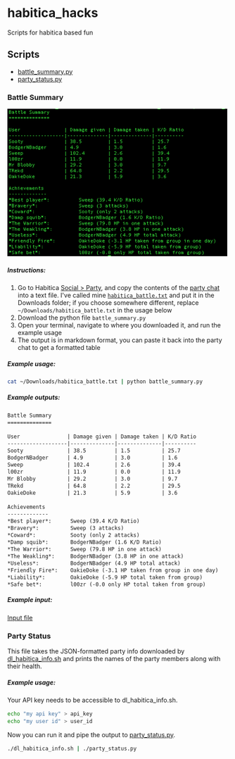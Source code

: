 # habitica_hacks
Scripts for habitica based fun

## Scripts

- [battle_summary.py](#battle-summary)
- [party_status.py](#party-status)

### Battle Summary
<img src="img/battle_summary_out.png" alt="battle_summary.py output" width="500px">

##### Instructions:

1. Go to Habitica [Social > Party](img/party.png), and copy the contents of the [party chat](img/party_chat.png) into a text file. I've called mine [`habitica_battle.txt`](data/habitica_battle.txt) and put it in the Downloads folder; if you choose somewhere different, replace `~/Downloads/habitica_battle.txt` in the usage below
1. Download the python file `battle_summary.py`
1. Open your terminal, navigate to where you downloaded it, and run the example usage
1. The output is in markdown format, you can paste it back into the party chat to get a formatted table

##### Example usage:
```bash 
cat ~/Downloads/habitica_battle.txt | python battle_summary.py
```

##### Example outputs:
```
Battle Summary
==============

User               | Damage given | Damage taken | K/D Ratio
-------------------|--------------|--------------|----------
Sooty              | 38.5         | 1.5          | 25.7     
BodgerNBadger      | 4.9          | 3.0          | 1.6      
Sweep              | 102.4        | 2.6          | 39.4     
l00zr              | 11.9         | 0.0          | 11.9     
Mr Blobby          | 29.2         | 3.0          | 9.7      
TRekd              | 64.8         | 2.2          | 29.5     
OakieDoke          | 21.3         | 5.9          | 3.6      

Achievements
-------------
*Best player*:  	Sweep (39.4 K/D Ratio)  
*Bravery*:      	Sweep (3 attacks)  
*Coward*:       	Sooty (only 2 attacks)  
*Damp squib*:   	BodgerNBadger (1.6 K/D Ratio)  
*The Warrior*:  	Sweep (79.8 HP in one attack)  
*The Weakling*: 	BodgerNBadger (3.8 HP in one attack)  
*Useless*:      	BodgerNBadger (4.9 HP total attack)  
*Friendly Fire*:	OakieDoke (-3.1 HP taken from group in one day)  
*Liability*:    	OakieDoke (-5.9 HP total taken from group)  
*Safe bet*:     	l00zr (-0.0 only HP total taken from group) 
```

##### Example input:  
[Input file](data/habitica_battle.txt)

### Party Status
This file takes the JSON-formatted party info downloaded by [dl_habitica_info.sh](dl_habitica_info.sh) and prints the names of the party members along with their health.

##### Example usage:
Your API key needs to be accessible to dl_habitica_info.sh.
```bash
echo "my api key" > api_key
echo "my user id" > user_id
```
Now you can run it and pipe the output to [party_status.py](party_status.py).
```bash 
./dl_habitica_info.sh | ./party_status.py
```
